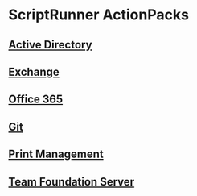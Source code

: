 # ScriptRunner ActionPacks

## [Active Directory](.\ActiveDirectory)

## [Exchange](.\Exchange)

## [Office 365](.\O365)

## [Git](.\GitSync)

## [Print Management](.\PrintManagement)

## [Team Foundation Server](.\TFS)
